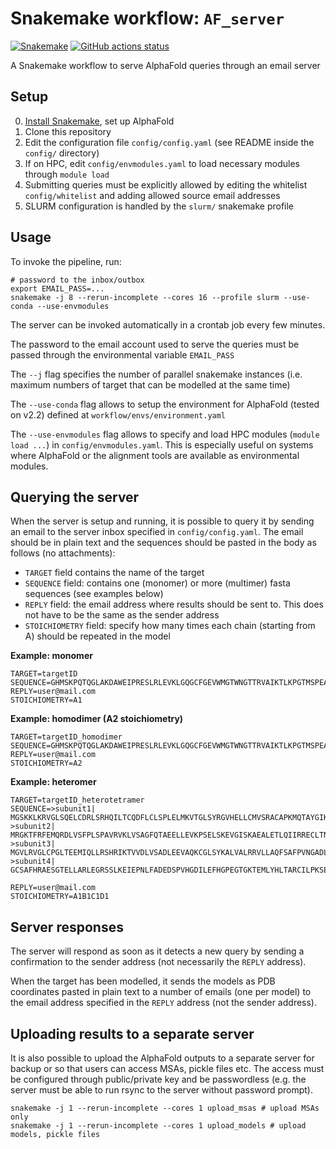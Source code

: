 # Snakemake workflow: `AF_server`

[![Snakemake](https://img.shields.io/badge/snakemake-≥6.3.0-brightgreen.svg)](https://snakemake.github.io)
[![GitHub actions status](https://github.com/clami66/AF_server/workflows/Tests/badge.svg?branch=main)](https://github.com/clami66/AF_server/actions?query=branch%3Amain+workflow%3ATests)


A Snakemake workflow to serve AlphaFold queries through an email server


## Setup

0. [Install Snakemake](https://snakemake.readthedocs.io/en/stable/getting_started/installation.html), set up AlphaFold
1. Clone this repository
2. Edit the configuration file `config/config.yaml` (see README inside the `config/` directory)
3. If on HPC, edit `config/envmodules.yaml` to load necessary modules through `module load`
4. Submitting queries must be explicitly allowed by editing the whitelist `config/whitelist` and adding allowed source email addresses
5. SLURM configuration is handled by the `slurm/` snakemake profile

## Usage

To invoke the pipeline, run:

```
# password to the inbox/outbox
export EMAIL_PASS=...
snakemake -j 8 --rerun-incomplete --cores 16 --profile slurm --use-conda --use-envmodules
```

The server can be invoked automatically in a crontab job every few minutes.

The password to the email account used to serve the queries must be passed through the environmental variable `EMAIL_PASS`

The `--j` flag specifies the number of parallel snakemake instances (i.e. maximum numbers of target that can be modelled at the same time)

The `--use-conda` flag allows to setup the environment for AlphaFold (tested on v2.2) defined at `workflow/envs/environment.yaml`

The `--use-envmodules` flag allows to specify and load HPC modules (`module load ...`) in `config/envmodules.yaml`. This is especially useful on systems where AlphaFold or the alignment tools are available as environmental modules.

## Querying the server

When the server is setup and running, it is possible to query it by sending an email to the server inbox specified in `config/config.yaml`. The email should be in plain text and the sequences should be pasted in the body as follows (no attachments):

* `TARGET` field contains the name of the target
* `SEQUENCE` field: contains one (monomer) or more (multimer) fasta sequences (see examples below)
* `REPLY` field: the email address where results should be sent to. This does not have to be the same as the sender address
* `STOICHIOMETRY` field: specify how many times each chain (starting from A) should be repeated in the model

**Example: monomer**

```
TARGET=targetID
SEQUENCE=GHMSKPQTQGLAKDAWEIPRESLRLEVKLGQGCFGEVWMGTWNGTTRVAIKTLKPGTMSPEAFLQEAQVMKKLRHEKLVQLYAVVSEEPIYIVTEYMSKGSLLDFLKGEMGKYLRLPQLVDMAAQIASGMAYVERMNYVHRDLRAANILVGENLVCKVADFGLARLIEDNEYTARQGAKFPIKWTAPEAALYGRFTIKSDVWSFGILLTELTTKGRVPYPGMVNREVLDQVERGYRMPCPPECPESLHDLMCQCWRKDPEERPTFEYLQAFLEDYFTSTEPQYQPGENL
REPLY=user@mail.com
STOICHIOMETRY=A1
```

**Example: homodimer (A2 stoichiometry)**

```
TARGET=targetID_homodimer
SEQUENCE=GHMSKPQTQGLAKDAWEIPRESLRLEVKLGQGCFGEVWMGTWNGTTRVAIKTLKPGTMSPEAFLQEAQVMKKLRHEKLVQLYAVVSEEPIYIVTEYMSKGSLLDFLKGEMGKYLRLPQLVDMAAQIASGMAYVERMNYVHRDLRAANILVGENLVCKVADFGLARLIEDNEYTARQGAKFPIKWTAPEAALYGRFTIKSDVWSFGILLTELTTKGRVPYPGMVNREVLDQVERGYRMPCPPECPESLHDLMCQCWRKDPEERPTFEYLQAFLEDYFTSTEPQYQPGENL
REPLY=user@mail.com
STOICHIOMETRY=A2
```

**Example: heteromer**

```
TARGET=targetID_heterotetramer
SEQUENCE=>subunit1|
MGSKKLKRVGLSQELCDRLSRHQILTCQDFLCLSPLELMKVTGLSYRGVHELLCMVSRACAPKMQTAYGIKAQRSADFSPAFLSTTLSALDEALHGGVACGSLTEITGPPGCGKTQFCIMMSILATLPTNMGGLEGAVVYIDTESAFSAERLVEIAESRFPRYFNTEEKLLLTSSKVHLYRELTCDEVLQRIESLEEEIISKGIKLVILDSVASVVRKEFDAQLQGNLKERNKFLAREASSLKYLAEEFSIPVILTNQITTHLSGALASQADLVSPADDLSLSEGTSGSSCVIAALGNTWSHSVNTRLILQYLDSERRQILIAKSPLAPFTSFVYTIKEEGLVLQAYGNS
>subunit2|
MRGKTFRFEMQRDLVSFPLSPAVRVKLVSAGFQTAEELLEVKPSELSKEVGISKAEALETLQIIRRECLTNKPRYAGTSESHKKCTALELLEQEHTQGFIITFCSALDDILGGGVPLMKTTEICGAPGVGKTQLCMQLAVDVQIPECFGGVAGEAVFIDTEGSFMVDRVVDLATACIQHLQLIAEKHKGEEHRKALEDFTLDNILSHIYYFRCRDYTELLAQVYLLPDFLSEHSKVRLVIVDGIAFPFRHDLDDLSLRTRLLNGLAQQMISLANNHRLAVILTNQMTTKIDRNQALLVPALGESWGHAATIRLIFHWDRKQRLATLYKSPSQKECTVLFQIKPQGFRDTVVTSACSLQTEGSLSTRKRSRDPEEEL
>subunit3|
MGVLRVGLCPGLTEEMIQLLRSHRIKTVVDLVSADLEEVAQKCGLSYKALVALRRVLLAQFSAFPVNGADLYEELKTSTAILSTGIGSLDKLLDAGLYTGEVTEIVGGPGSGKTQVCLCMAANVAHGLQQNVLYVDSNGGLTASRLLQLLQAKTQDEEEQAEALRRIQVVHAFDIFQMLDVLQELRGTVAQQVTGSSGTVKVVVVDSVTAVVSPLLGGQQREGLALMMQLARELKTLARDLGMAVVVTNHITRDRDSGRLKPALGRSWSFVPSTRILLDTIEGAGASGGRRMACLAKSSRQPTGFQEMVDIGTWGTSEQSATLQGDQT
>subunit4|
GCSAFHRAESGTELLARLEGRSSLKEIEPNLFADEDSPVHGDILEFHGPEGTGKTEMLYHLTARCILPKSEGGLEVEVLFIDTDYHFDMLRLVTILEHRLSQSSEEIIKYCLGRFFLVYCSSSTHLLLTLYSLESMFCSHPSLCLLILDSLSAFYWIDRVNGGESVNLQESTLRKCSQCLEKLVNDYRLVLFATTQTIMQKASSSSEEPSHASRRLCDVDIDYRPYLCKAWQQLVKHRMFFSKQDDSQSSNQFSLVSRCLKSNSLKKHFFIIGESGVEFC

REPLY=user@mail.com
STOICHIOMETRY=A1B1C1D1
```

## Server responses

The server will respond as soon as it detects a new query by sending a confirmation to the sender address (not necessarily the `REPLY` address).

When the target has been modelled, it sends the models as PDB coordinates pasted in plain text to a number of emails (one per model) to the email address specified in the `REPLY` address (not the sender address).

## Uploading results to a separate server

It is also possible to upload the AlphaFold outputs to a separate server for backup or so that users can access MSAs, pickle files etc. The access must be configured through public/private key and be passwordless (e.g. the server must be able to run rsync to the server without password prompt).

```
snakemake -j 1 --rerun-incomplete --cores 1 upload_msas # upload MSAs only
snakemake -j 1 --rerun-incomplete --cores 1 upload_models # upload models, pickle files
```
